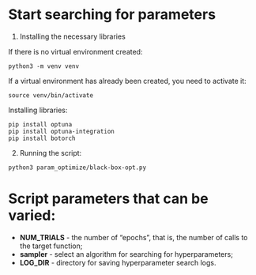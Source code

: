 # Start searching for parameters

1) Installing the necessary libraries

If there is no virtual environment created:
```shell
python3 -m venv venv
```

If a virtual environment has already been created, you need to activate it:
```shell
source venv/bin/activate
```

Installing libraries:
```shell
pip install optuna
pip install optuna-integration
pip install botorch
```
2) Running the script:

```shell
python3 param_optimize/black-box-opt.py
```

# Script parameters that can be varied:
* **NUM_TRIALS** - the number of “epochs”, that is, the number of calls to the target function;
* **sampler** - select an algorithm for searching for hyperparameters;
* **LOG_DIR** - directory for saving hyperparameter search logs.